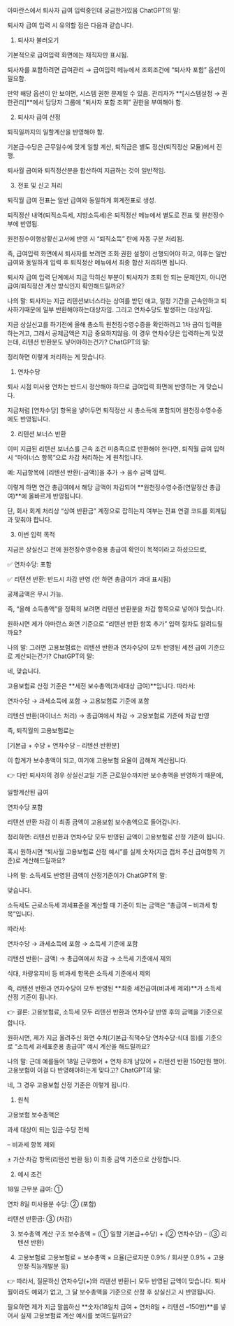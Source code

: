 아마란스에서 퇴사자 급여 입력중인데 궁금한거있음
ChatGPT의 말:

퇴사자 급여 입력 시 유의할 점은 다음과 같습니다.

1. 퇴사자 불러오기

기본적으로 급여입력 화면에는 재직자만 표시됨.

퇴사자를 포함하려면 급여관리 → 급여입력 메뉴에서 조회조건에 “퇴사자 포함” 옵션이 필요함.

만약 해당 옵션이 안 보이면, 시스템 권한 문제일 수 있음. 관리자가 **[시스템설정 → 권한관리]**에서 담당자 그룹에 “퇴사자 포함 조회” 권한을 부여해야 함.

2. 퇴사자 급여 산정

퇴직일까지의 일할계산을 반영해야 함.

기본급·수당은 근무일수에 맞게 일할 계산, 퇴직금은 별도 정산(퇴직정산 모듈)에서 진행.

퇴사월 급여와 퇴직정산분을 합산하여 지급하는 것이 일반적임.

3. 전표 및 신고 처리

퇴직월 급여 전표는 일반 급여와 동일하게 회계전표로 생성.

퇴직정산 내역(퇴직소득세, 지방소득세)은 퇴직정산 메뉴에서 별도로 전표 및 원천징수부에 반영됨.

원천징수이행상황신고서에 반영 시 “퇴직소득” 란에 자동 구분 처리됨.

즉, 급여입력 화면에서 퇴사자를 보려면 조회·권한 설정이 선행되어야 하고, 이후는 일반 급여와 동일하게 입력 후 퇴직정산 메뉴에서 최종 합산 처리하면 됩니다.

퇴사자 급여 입력 단계에서 지금 막히신 부분이 퇴사자가 조회 안 되는 문제인지, 아니면 급여/퇴직정산 계산 방식인지 확인해드릴까요?

나의 말:
퇴사자는 지금 리텐션보너스라는 상여를 받던 애고, 일정 기간을 근속안하고 퇴사하기때문에 일부 반환해야하는대상자임. 
그리고 연차수당도 발생하는 대상자임. 

지금 상실신고를 하기전에 올해 총소득 원천징수영수증을 확인하려고 1차 급여 입력을 하는거고, 그래서 공제금액은 지금 중요하지않음. 
이 경우 연차수당은 입력하는게 맞겠는데, 리텐션 반환분도 넣어야하는건가? 
ChatGPT의 말:

정리하면 이렇게 처리하는 게 맞습니다.

1. 연차수당

퇴사 시점 미사용 연차는 반드시 정산해야 하므로 급여입력 화면에 반영하는 게 맞습니다.

지금처럼 [연차수당] 항목을 넣어두면 퇴직정산 시 총소득에 포함되어 원천징수영수증에도 반영됩니다.

2. 리텐션 보너스 반환

이미 지급된 리텐션 보너스를 근속 조건 미충족으로 반환해야 한다면, 퇴직월 급여 입력 시 “마이너스 항목”으로 차감 처리하는 게 원칙입니다.

예: 지급항목에 [리텐션 반환(-금액)]을 추가 → 음수 금액 입력.

이렇게 하면 연간 총급여에서 해당 금액이 차감되어 **원천징수영수증(연말정산 총급여)**에 올바르게 반영됩니다.

단, 회사 회계 처리상 “상여 반환금” 계정으로 잡히는지 여부는 전표 연결 코드를 회계팀과 맞춰야 합니다.

3. 이번 입력 목적

지금은 상실신고 전에 원천징수영수증용 총급여 확인이 목적이라고 하셨으므로,

✅ 연차수당: 포함

✅ 리텐션 반환: 반드시 차감 반영 (안 하면 총급여가 과대 표시됨)

공제금액은 무시 가능.

즉, “올해 소득총액”을 정확히 보려면 리텐션 반환분을 차감 항목으로 넣어야 맞습니다.

원하시면 제가 아마란스 화면 기준으로 “리텐션 반환 항목 추가” 입력 절차도 알려드릴까요?

나의 말:
그러면 고용보험료는 리텐션 반환과 연차수당이 모두 반영된 세전 급여 기준으로 계산되는건가? 
ChatGPT의 말:

네, 맞습니다.

고용보험료 산정 기준은 **세전 보수총액(과세대상 급여)**입니다. 따라서:

연차수당 → 과세소득에 포함 → 고용보험료 기준에 포함

리텐션 반환(마이너스 처리) → 총급여에서 차감 → 고용보험료 기준에 차감 반영

즉, 퇴직월의 고용보험료는

[기본급 + 수당 + 연차수당 – 리텐션 반환분]


이 합계가 보수총액이 되고, 여기에 고용보험 요율이 곱해져 계산됩니다.

👉 다만 퇴사자의 경우 상실신고일 기준 근로일수까지만 보수총액을 반영하기 때문에,

일할계산된 급여

연차수당 포함

리텐션 반환 차감
이 최종 금액이 고용보험 보수총액으로 들어갑니다.

정리하면: 리텐션 반환과 연차수당 모두 반영된 금액이 고용보험료 산정 기준이 됩니다.

혹시 원하시면 “퇴사월 고용보험료 산정 예시”를 실제 숫자(지금 캡처 주신 급여항목 기준)로 계산해드릴까요?

나의 말:
소득세도 반영된 금액이 산정기준이가
ChatGPT의 말:

맞습니다.

소득세도 근로소득세 과세표준을 계산할 때 기준이 되는 금액은 “총급여 – 비과세 항목”입니다.

따라서:

연차수당 → 과세소득에 포함 → 소득세 기준에 포함

리텐션 반환(– 금액) → 총급여에서 차감 → 소득세 기준에서 제외

식대, 차량유지비 등 비과세 항목은 소득세 기준에서 제외

즉, 리텐션 반환과 연차수당이 모두 반영된 **최종 세전급여(비과세 제외)**가 소득세 산정 기준이 됩니다.

👉 결론: 고용보험료, 소득세 모두 리텐션 반환과 연차수당 반영 후의 금액을 기준으로 합니다.

원하시면, 제가 지금 올려주신 화면 수치(기본급·직책수당·연차수당·식대 등)를 기준으로 “소득세 과세표준용 총급여” 예시 계산을 해드릴까요?

나의 말:
근데 예를들어 18일 근무했어 + 연차 8개 남았어 + 리텐션 반환 150만원 했어. 
고용보험이 이걸 다 반영해야하는게 맞다고?
ChatGPT의 말:

네, 그 경우 고용보험 산정 기준은 이렇게 됩니다.

1. 원칙

고용보험 보수총액은

과세 대상이 되는 임금·수당 전체

– 비과세 항목 제외

± 가산·차감 항목(리텐션 반환 등)
이 최종 금액 기준으로 산정합니다.

2. 예시 조건

18일 근무분 급여: ①

연차 8일 미사용분 수당: ② (포함)

리텐션 반환금: ③ (차감)

3. 보수총액 계산 구조
보수총액 = (① 일할 기본급+수당) + (② 연차수당) – (③ 리텐션 반환)

4. 고용보험료
고용보험료 = 보수총액 × 요율(근로자분 0.9% / 회사분 0.9% + 고용안정·직능개발분 등)


👉 따라서, 질문하신 연차수당(+)와 리텐션 반환(–) 모두 반영된 금액이 맞습니다.
퇴사월이라도 예외가 없고, 그 달 보수총액을 기준으로 산정 후 상실신고 시 반영됩니다.

필요하면 제가 지금 말씀하신 **숫자(18일치 급여 + 연차8일 + 리텐션 –150만)**를 넣어서 실제 고용보험료 계산 예시를 보여드릴까요?